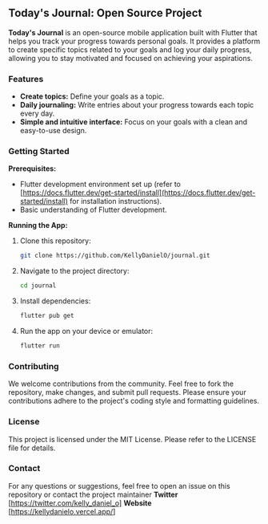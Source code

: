 ## Today's Journal: Open Source Project

**Today's Journal** is an open-source mobile application built with Flutter that helps you track your progress towards personal goals. It provides a platform to create specific topics related to your goals and log your daily progress, allowing you to stay motivated and focused on achieving your aspirations.

### Features

* **Create topics:** Define your goals as a topic.
* **Daily journaling:** Write entries about your progress towards each topic every day.
* **Simple and intuitive interface:** Focus on your goals with a clean and easy-to-use design.

### Getting Started

**Prerequisites:**

* Flutter development environment set up (refer to [https://docs.flutter.dev/get-started/install](https://docs.flutter.dev/get-started/install) for installation instructions).
* Basic understanding of Flutter development.

**Running the App:**

1. Clone this repository:

   ```bash
   git clone https://github.com/KellyDanielO/journal.git
   ```

2. Navigate to the project directory:

   ```bash
   cd journal
   ```

3. Install dependencies:

   ```bash
   flutter pub get
   ```

4. Run the app on your device or emulator:

   ```bash
   flutter run
   ```

### Contributing

We welcome contributions from the community. Feel free to fork the repository, make changes, and submit pull requests. Please ensure your contributions adhere to the project's coding style and formatting guidelines.

### License

This project is licensed under the MIT License. Please refer to the LICENSE file for details.

### Contact

For any questions or suggestions, feel free to open an issue on this repository or contact the project maintainer
    **Twitter**
    [https://twitter.com/kelly_daniel_o]
    **Website**
    [https://kellydanielo.vercel.app/]

